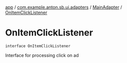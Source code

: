 [app](../../index.md) / [com.example.anton.sb.ui.adapters](../index.md) / [MainAdapter](index.md) / [OnItemClickListener](./-on-item-click-listener.md)

# OnItemClickListener

`interface OnItemClickListener`

Interface for processing click on ad


